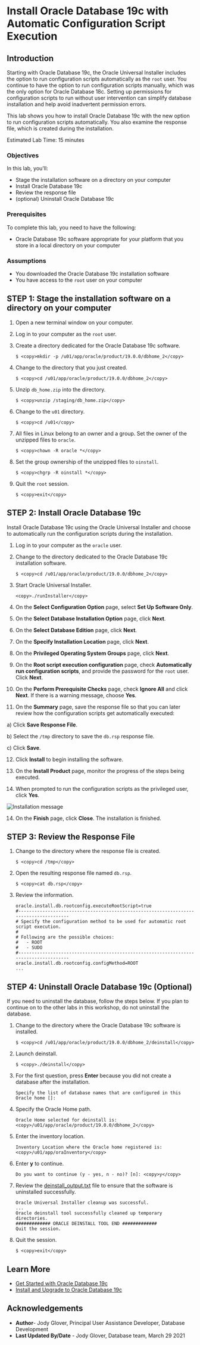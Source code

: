 
# Install Oracle Database 19c with Automatic Configuration Script Execution

## Introduction

Starting with Oracle Database 19c, the Oracle Universal Installer includes the option to run configuration scripts automatically as the `root` user. You continue to have the option to run configuration scripts manually, which was the only option for Oracle Database 18c. Setting up permissions for configuration scripts to run without user intervention can simplify database installation and help avoid inadvertent permission errors.

This lab shows you how to install Oracle Database 19c with the new option to run configuration scripts automatically. You also examine the response file, which is created during the installation.


Estimated Lab Time: 15 minutes

### Objectives

In this lab, you'll:

- Stage the installation software on a directory on your computer
- Install Oracle Database 19c
- Review the response file
- (optional) Uninstall Oracle Database 19c

### Prerequisites

To complete this lab, you need to have the following:

- Oracle Database 19c software appropriate for your platform that you store in a local directory on your computer

### Assumptions

- You downloaded the Oracle Database 19c installation software
- You have access to the `root` user on your computer

## STEP 1: Stage the installation software on a directory on your computer

1. Open a new terminal window on your computer.

2. Log in to your computer as the `root` user.

3. Create a directory dedicated for the Oracle Database 19c software.

    ```
    $ <copy>mkdir -p /u01/app/oracle/product/19.0.0/dbhome_2</copy>
    ```
4. Change to the directory that you just created.

    ```
    $ <copy>cd /u01/app/oracle/product/19.0.0/dbhome_2</copy>
    ```
5. Unzip `db_home.zip` into the directory.

    ```
    $ <copy>unzip /staging/db_home.zip</copy>
    ```
6. Change to the `u01` directory.

    ```
    $ <copy>cd /u01</copy>
    ```

7. All files in Linux belong to an owner and a group. Set the owner of the unzipped files to `oracle`.

    ```
    $ <copy>chown -R oracle *</copy>
    ```

8. Set the group ownership of the unzipped files to `oinstall`.

    ```
    $ <copy>chgrp -R oinstall *</copy>
    ```
9. Quit the `root` session.

    ```
    $ <copy>exit</copy>
    ```


## STEP 2: Install Oracle Database 19c

Install Oracle Database 19c using the Oracle Universal Installer and choose to automatically run the configuration scripts during the installation.

1. Log in to your computer as the `oracle` user.

2. Change to the directory dedicated to the Oracle Database 19c installation software.

    ```
    $ <copy>cd /u01/app/oracle/product/19.0.0/dbhome_2</copy>
    ```
3. Start Oracle Universal Installer.

    ```
    <copy>./runInstaller</copy>
    ```

4. On the **Select Configuration Option** page, select **Set Up Software Only**.

5. On the **Select Database Installation Option** page, click **Next**.

6. On the **Select Database Edition** page, click **Next**.

7. On the **Specify Installation Location** page, click **Next**.

8. On the **Privileged Operating System Groups** page, click **Next**.

9. On the **Root script execution configuration** page, check **Automatically run configuration scripts**, and provide the password for the `root` user. Click **Next**.

10. On the **Perform Prerequisite Checks** page, check **Ignore All** and click **Next**. If there is a warning message, choose **Yes**.

11. On the **Summary** page, save the response file so that you can later review how the configuration scripts get automatically executed:

  a) Click **Save Response File**.  

  b) Select the `/tmp` directory to save the `db.rsp` response file.

  c) Click **Save**.

12. Click **Install** to begin installing the software.

13. On the **Install Product** page, monitor the progress of the steps being executed.

14. When prompted to run the configuration scripts as the privileged user, click **Yes**.

  ![Installation message](images/install-message.png)

14. On the **Finish** page, click **Close**. The installation is finished.


## STEP 3: Review the Response File

1. Change to the directory where the response file is created.

    ```
    $ <copy>cd /tmp</copy>
    ```
2. Open the resulting response file named `db.rsp`.

    ```
    $ <copy>cat db.rsp</copy>
    ```
3. Review the information.

    ```
    oracle.install.db.rootconfig.executeRootScript=true
    #--------------------------------------------------------------------------------------
    # Specify the configuration method to be used for automatic root script execution.
    #
    # Following are the possible choices:
    #   - ROOT
    #   - SUDO
    #--------------------------------------------------------------------------------------
    oracle.install.db.rootconfig.configMethod=ROOT
    ...
    ```

## STEP 4: Uninstall Oracle Database 19c (Optional)

If you need to uninstall the database, follow the steps below. If you plan to continue on to the other labs in this workshop, do not uninstall the database.

1. Change to the directory where the Oracle Database 19c software is installed.

    ```
    $ <copy>cd /u01/app/oracle/product/19.0.0/dbhome_2/deinstall</copy>
    ```
2. Launch deinstall.

    ```
    $ <copy>./deinstall</copy>
    ```
3. For the first question, press **Enter** because you did not create a database after the installation.

    ```
    Specify the list of database names that are configured in this Oracle home []:
    ```
4. Specify the Oracle Home path.

    ```
    Oracle Home selected for deinstall is: <copy>/u01/app/oracle/product/19.0.0/dbhome_2</copy>
    ```
5. Enter the inventory location.

    ```
    Inventory Location where the Oracle home registered is: <copy>/u01/app/oraInventory</copy>
    ```
6. Enter **y** to continue.

    ```
    Do you want to continue (y - yes, n - no)? [n]: <copy>y</copy>
    ```
7. Review the [deinstall_output.txt](https://docs.oracle.com/en/database/oracle/oracle-database/19/tutorial-install-oracle-database-with-automatic-root-scripts-execution/files/deinstall_output.txt) file to ensure that the software is uninstalled successfully.

    ```
    Oracle Universal Installer cleanup was successful.
    ...
    Oracle deinstall tool successfully cleaned up temporary directories.
    ############# ORACLE DEINSTALL TOOL END #############
    Quit the session.
    ```
8. Quit the session.

    ```
    $ <copy>exit</copy>
    ```

## Learn More

- [Get Started with Oracle Database 19c](https://docs.oracle.com/en/database/oracle/oracle-database/19/)
- [Install and Upgrade to Oracle Database 19c](https://docs.oracle.com/en/database/oracle/oracle-database/19/install-and-upgrade.html)

## Acknowledgements

- **Author**- Jody Glover, Principal User Assistance Developer, Database Development
- **Last Updated By/Date** - Jody Glover, Database team, March 29 2021
